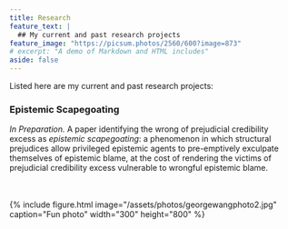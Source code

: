 ```yaml
---
title: Research
feature_text: |
  ## My current and past research projects
feature_image: "https://picsum.photos/2560/600?image=873"
# excerpt: "A demo of Markdown and HTML includes"
aside: false
---
```


Listed here are my current and past research projects:

### Epistemic Scapegoating

_In Preparation._ A paper identifying the wrong of prejudicial credibility excess as _epistemic scapegoating_: a phenomenon in which structural prejudices allow privileged epistemic agents to pre-emptively exculpate themselves of epistemic blame, at the cost of rendering the victims of prejudicial credibility excess vulnerable to wrongful epistemic blame.

<br>
<br>
{% include figure.html image="/assets/photos/georgewangphoto2.jpg" caption="Fun photo" width="300" height="800" %}
<br>
<br>


